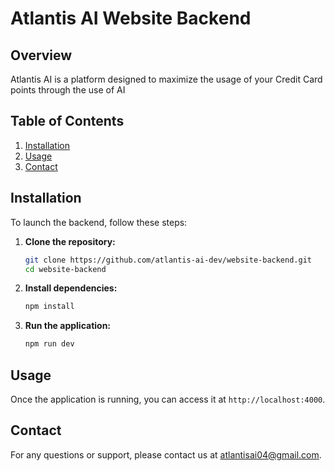 # Atlantis AI Website Backend

## Overview
Atlantis AI is a platform designed to maximize the usage of your Credit Card points through the use of AI

## Table of Contents
1. [Installation](#installation)
2. [Usage](#usage)
3. [Contact](#contact)

## Installation
To launch the backend, follow these steps:

1. **Clone the repository:**
    ```bash
    git clone https://github.com/atlantis-ai-dev/website-backend.git
    cd website-backend
    ```

2. **Install dependencies:**
    ```bash
    npm install
    ```

3. **Run the application:**
    ```bash
    npm run dev
    ```

## Usage
Once the application is running, you can access it at `http://localhost:4000`. 


## Contact
For any questions or support, please contact us at [atlantisai04@gmail.com](mailto:atlantisai04@gmail.com).
